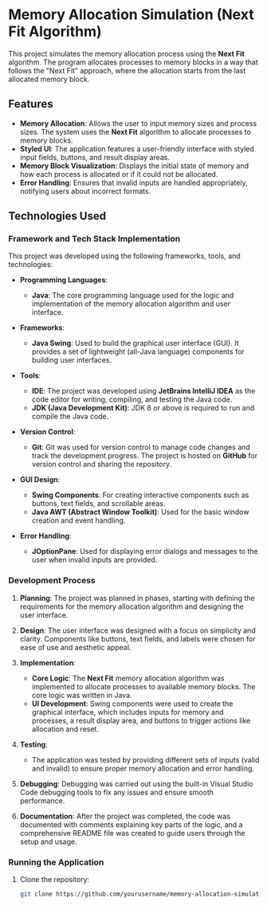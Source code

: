 # Memory Allocation Simulation (Next Fit Algorithm)

This project simulates the memory allocation process using the **Next Fit** algorithm. The program allocates processes to memory blocks in a way that follows the "Next Fit" approach, where the allocation starts from the last allocated memory block.

## Features

- **Memory Allocation**: Allows the user to input memory sizes and process sizes. The system uses the **Next Fit** algorithm to allocate processes to memory blocks.
- **Styled UI**: The application features a user-friendly interface with styled input fields, buttons, and result display areas.
- **Memory Block Visualization**: Displays the initial state of memory and how each process is allocated or if it could not be allocated.
- **Error Handling**: Ensures that invalid inputs are handled appropriately, notifying users about incorrect formats.

## Technologies Used

### Framework and Tech Stack Implementation

This project was developed using the following frameworks, tools, and technologies:

- **Programming Languages**:
  - **Java**: The core programming language used for the logic and implementation of the memory allocation algorithm and user interface.
  
- **Frameworks**:
  - **Java Swing**: Used to build the graphical user interface (GUI). It provides a set of lightweight (all-Java language) components for building user interfaces.
  
- **Tools**:
  - **IDE**: The project was developed using **JetBrains IntelliJ IDEA** as the code editor for writing, compiling, and testing the Java code.
  - **JDK (Java Development Kit)**: JDK 8 or above is required to run and compile the Java code.
  
- **Version Control**:
  - **Git**: Git was used for version control to manage code changes and track the development progress. The project is hosted on **GitHub** for version control and sharing the repository.

- **GUI Design**:
  - **Swing Components**: For creating interactive components such as buttons, text fields, and scrollable areas.
  - **Java AWT (Abstract Window Toolkit)**: Used for the basic window creation and event handling.

- **Error Handling**:
  - **JOptionPane**: Used for displaying error dialogs and messages to the user when invalid inputs are provided.

### Development Process

1. **Planning**: The project was planned in phases, starting with defining the requirements for the memory allocation algorithm and designing the user interface.
   
2. **Design**: The user interface was designed with a focus on simplicity and clarity. Components like buttons, text fields, and labels were chosen for ease of use and aesthetic appeal.

3. **Implementation**:
   - **Core Logic**: The **Next Fit** memory allocation algorithm was implemented to allocate processes to available memory blocks. The core logic was written in Java.
   - **UI Development**: Swing components were used to create the graphical interface, which includes inputs for memory and processes, a result display area, and buttons to trigger actions like allocation and reset.
   
4. **Testing**:
   - The application was tested by providing different sets of inputs (valid and invalid) to ensure proper memory allocation and error handling.

5. **Debugging**: Debugging was carried out using the built-in Visual Studio Code debugging tools to fix any issues and ensure smooth performance.

6. **Documentation**: After the project was completed, the code was documented with comments explaining key parts of the logic, and a comprehensive README file was created to guide users through the setup and usage.


### Running the Application

1. Clone the repository:
   ```bash
   git clone https://github.com/yourusername/memory-allocation-simulation.git
